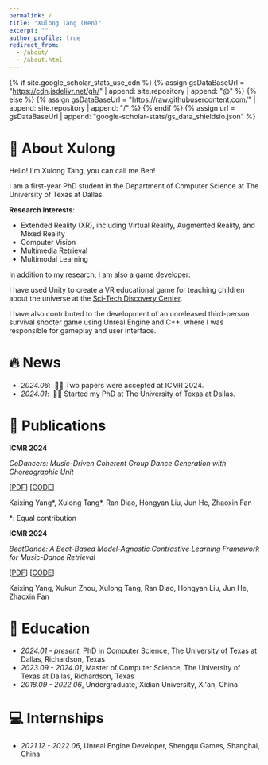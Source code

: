 ```yaml
---
permalink: /
title: "Xulong Tang (Ben)"
excerpt: ""
author_profile: true
redirect_from: 
  - /about/
  - /about.html
---
```


{% if site.google_scholar_stats_use_cdn %}
{% assign gsDataBaseUrl = "https://cdn.jsdelivr.net/gh/" | append: site.repository | append: "@" %}
{% else %}
{% assign gsDataBaseUrl = "https://raw.githubusercontent.com/" | append: site.repository | append: "/" %}
{% endif %}
{% assign url = gsDataBaseUrl | append: "google-scholar-stats/gs_data_shieldsio.json" %}

<span class='anchor' id='about-me'></span>

# 🐲 About Xulong
Hello! I'm Xulong Tang, you can call me Ben!

I am a first-year PhD student in the Department of Computer Science at The University of Texas at Dallas.

**Research Interests**: 
- Extended Reality (XR), including Virtual Reality, Augmented Reality, and Mixed Reality
- Computer Vision
- Multimedia Retrieval
- Multimodal Learning

In addition to my research, I am also a game developer:

I have used Unity to create a VR educational game for teaching children about the universe at the [Sci-Tech Discovery Center](https://mindstretchingfun.org/). 

I have also contributed to the development of an unreleased third-person survival shooter game using Unreal Engine and C++, where I was responsible for gameplay and user interface.

# 🔥 News
- *2024.06*: &nbsp;🎉🎉 Two papers were accepted at ICMR 2024.
- *2024.01*: &nbsp;🎉🎉 Started my PhD at The University of Texas at Dallas.


# 📝 Publications 

**ICMR 2024**

*CoDancers: Music-Driven Coherent Group Dance Generation with Choreographic Unit*

[[PDF](https://dl.acm.org/doi/abs/10.1145/3652583.3657998)]
[[CODE](https://github.com/XulongT/CoDancers)]

Kaixing Yang\*, Xulong Tang\*, Ran Diao, Hongyan Liu, Jun He, Zhaoxin Fan

\*: Equal contribution


**ICMR 2024**

*BeatDance: A Beat-Based Model-Agnostic Contrastive Learning Framework for Music-Dance Retrieval*

[[PDF](https://dl.acm.org/doi/abs/10.1145/3652583.3658045)]
[[CODE](https://github.com/XulongT/BeatDance)]

Kaixing Yang, Xukun Zhou, Xulong Tang, Ran Diao, Hongyan Liu, Jun He, Zhaoxin Fan

# 📖 Education
- *2024.01 - present*, PhD in Computer Science, The University of Texas at Dallas, Richardson, Texas
- *2023.09 - 2024.01*, Master of Computer Science, The University of Texas at Dallas, Richardson, Texas
- *2018.09 - 2022.06*, Undergraduate, Xidian University, Xi'an, China



# 💻 Internships
- *2021.12 - 2022.06*, Unreal Engine Developer, Shengqu Games, Shanghai, China
